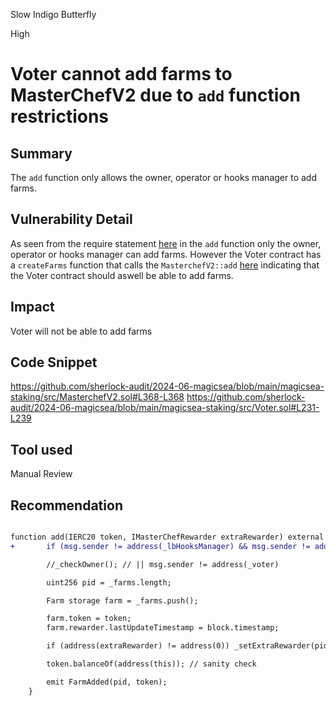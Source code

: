Slow Indigo Butterfly

High

# Voter cannot add farms to MasterChefV2 due to `add` function restrictions

## Summary

The `add` function only allows the owner, operator or hooks manager to add farms.

## Vulnerability Detail

As seen from the require statement [here](https://github.com/sherlock-audit/2024-06-magicsea/blob/main/magicsea-staking/src/MasterchefV2.sol#L368-L368) in the `add` function only the owner, operator or hooks manager can add farms. However the Voter contract has a `createFarms` function that calls the `MasterchefV2::add` [here](https://github.com/sherlock-audit/2024-06-magicsea/blob/main/magicsea-staking/src/Voter.sol#L231-L239) indicating that the Voter contract should aswell be able to add farms.

## Impact

Voter will not be able to add farms

## Code Snippet

https://github.com/sherlock-audit/2024-06-magicsea/blob/main/magicsea-staking/src/MasterchefV2.sol#L368-L368
https://github.com/sherlock-audit/2024-06-magicsea/blob/main/magicsea-staking/src/Voter.sol#L231-L239

## Tool used

Manual Review

## Recommendation

```diff

function add(IERC20 token, IMasterChefRewarder extraRewarder) external override {
+       if (msg.sender != address(_lbHooksManager) && msg.sender != address(_voter)) _checkOwnerOrOperator();

        //_checkOwner(); // || msg.sender != address(_voter)

        uint256 pid = _farms.length;

        Farm storage farm = _farms.push();

        farm.token = token;
        farm.rewarder.lastUpdateTimestamp = block.timestamp;

        if (address(extraRewarder) != address(0)) _setExtraRewarder(pid, extraRewarder);

        token.balanceOf(address(this)); // sanity check

        emit FarmAdded(pid, token);
    }
```

